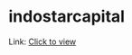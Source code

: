 # indostarcapital
Link: <a href="https://fs-asha.github.io/indostarcapital/" target="_blank">Click to view</a>
